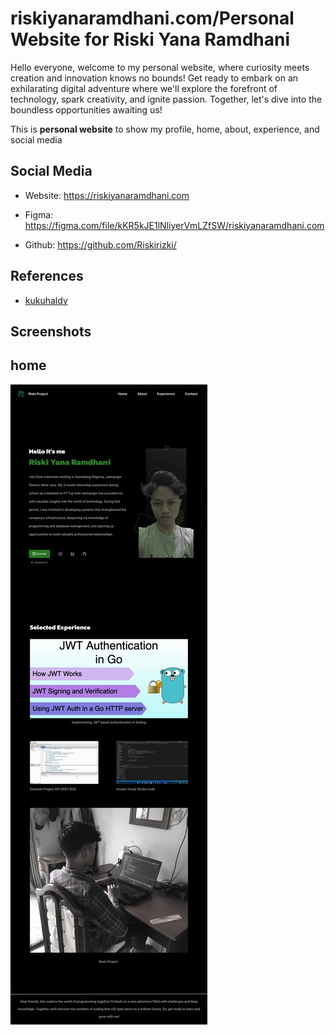 # riskiyanaramdhani.com/Personal Website for Riski Yana Ramdhani

Hello everyone, welcome to my personal website, where curiosity meets creation and innovation knows no bounds! Get ready to embark on an exhilarating digital adventure where we'll explore the forefront of technology, spark creativity, and ignite passion. Together, let's dive into the boundless opportunities awaiting us!


This is **personal website** to show my profile, home, about, experience, and social media

## Social Media

- Website: <https://riskiyanaramdhani.com>

- Figma: <https://figma.com/file/kKR5kJE1lNliyerVmLZfSW/riskiyanaramdhani.com>

- Github: <https://github.com/Riskirizki/>

## References
- [kukuhaldy](https://kukuhaldy.com/)
## Screenshots

## home

![Screenshots Home](./screenshots/home.jpg)
